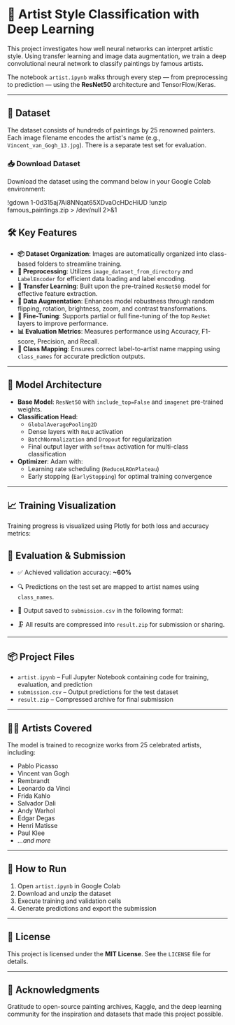 # 🎨 Artist Style Classification with Deep Learning

This project investigates how well neural networks can interpret artistic style. Using transfer learning and image data augmentation, we train a deep convolutional neural network to classify paintings by famous artists.

The notebook `artist.ipynb` walks through every step — from preprocessing to prediction — using the **ResNet50** architecture and TensorFlow/Keras.

---

## 📂 Dataset

The dataset consists of hundreds of paintings by 25 renowned painters. Each image filename encodes the artist's name (e.g., `Vincent_van_Gogh_13.jpg`). There is a separate test set for evaluation.

### 📥 Download Dataset

Download the dataset using the command below in your Google Colab environment:

!gdown 1-0d315aj7Ai8NNqat65XDvaOcHDcHiUD
!unzip famous_paintings.zip > /dev/null 2>&1

## 🛠️ Key Features

- **📦 Dataset Organization**: Images are automatically organized into class-based folders to streamline training.
- **🧹 Preprocessing**: Utilizes `image_dataset_from_directory` and `LabelEncoder` for efficient data loading and label encoding.
- **🧠 Transfer Learning**: Built upon the pre-trained `ResNet50` model for effective feature extraction.
- **🔄 Data Augmentation**: Enhances model robustness through random flipping, rotation, brightness, zoom, and contrast transformations.
- **🔧 Fine-Tuning**: Supports partial or full fine-tuning of the top `ResNet` layers to improve performance.
- **📊 Evaluation Metrics**: Measures performance using Accuracy, F1-score, Precision, and Recall.
- **🔁 Class Mapping**: Ensures correct label-to-artist name mapping using `class_names` for accurate prediction outputs.

---

## 🧠 Model Architecture

- **Base Model**: `ResNet50` with `include_top=False` and `imagenet` pre-trained weights.
- **Classification Head**:
  - `GlobalAveragePooling2D`
  - Dense layers with `ReLU` activation
  - `BatchNormalization` and `Dropout` for regularization
  - Final output layer with `softmax` activation for multi-class classification
- **Optimizer**: Adam with:
  - Learning rate scheduling (`ReduceLROnPlateau`)
  - Early stopping (`EarlyStopping`) for optimal training convergence

---

## 📈 Training Visualization

Training progress is visualized using Plotly for both loss and accuracy metrics:


## 🧪 Evaluation & Submission

- ✅ Achieved validation accuracy: **~60%**
- 🔍 Predictions on the test set are mapped to artist names using `class_names`.
- 📄 Output saved to `submission.csv` in the following format:

- 🗜️ All results are compressed into `result.zip` for submission or sharing.

---

## 📦 Project Files

- `artist.ipynb` – Full Jupyter Notebook containing code for training, evaluation, and prediction  
- `submission.csv` – Output predictions for the test dataset  
- `result.zip` – Compressed archive for final submission  

---

## 🧑‍🎨 Artists Covered

The model is trained to recognize works from 25 celebrated artists, including:

- Pablo Picasso  
- Vincent van Gogh  
- Rembrandt  
- Leonardo da Vinci  
- Frida Kahlo  
- Salvador Dali  
- Andy Warhol  
- Edgar Degas  
- Henri Matisse  
- Paul Klee  
- *...and more*

---

## 🚀 How to Run

1. Open `artist.ipynb` in Google Colab  
2. Download and unzip the dataset  
3. Execute training and validation cells  
4. Generate predictions and export the submission  

---

## 📄 License

This project is licensed under the **MIT License**. See the `LICENSE` file for details.

---

## 🙌 Acknowledgments

Gratitude to open-source painting archives, Kaggle, and the deep learning community for the inspiration and datasets that made this project possible.

